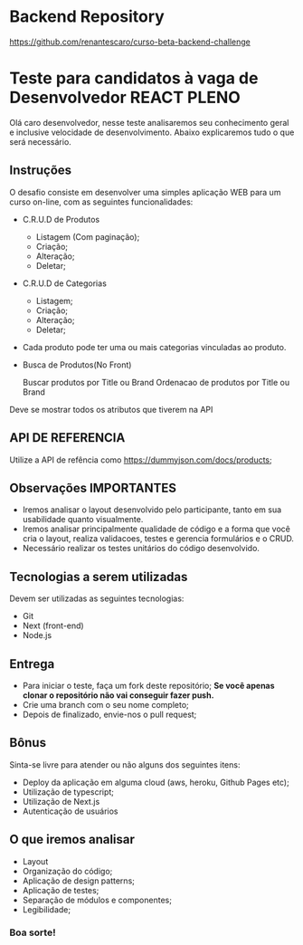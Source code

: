 # Backend Repository
https://github.com/renantescaro/curso-beta-backend-challenge


# Teste para candidatos à vaga de Desenvolvedor REACT PLENO

Olá caro desenvolvedor, nesse teste analisaremos seu conhecimento geral e inclusive velocidade de desenvolvimento. Abaixo explicaremos tudo o que será necessário.

## Instruções

O desafio consiste em desenvolver uma simples aplicação WEB para um curso on-line, com as seguintes funcionalidades:

- C.R.U.D de Produtos
  - Listagem (Com paginação);
  - Criação;
  - Alteração;
  - Deletar;

- C.R.U.D de Categorias
  - Listagem;
  - Criação;
  - Alteração;
  - Deletar;

- Cada produto pode ter uma ou mais categorias vinculadas ao produto.

- Busca de Produtos(No Front)

  Buscar produtos por Title ou Brand
  Ordenacao de produtos por Title ou Brand

Deve se mostrar todos os atributos que tiverem na API

## API DE REFERENCIA

Utilize a API de refência como https://dummyjson.com/docs/products;

## Observações IMPORTANTES

- Iremos analisar o layout desenvolvido pelo participante, tanto em sua usabilidade quanto visualmente.
- Iremos analisar principalmente qualidade de código e a forma que você cria o layout, realiza validacoes, testes e gerencia formulários e o CRUD.
- Necessário realizar os testes unitários do código desenvolvido.

## Tecnologias a serem utilizadas

Devem ser utilizadas as seguintes tecnologias:

- Git
- Next (front-end)
- Node.js

## Entrega

- Para iniciar o teste, faça um fork deste repositório; **Se você apenas clonar o repositório não vai conseguir fazer push.**
- Crie uma branch com o seu nome completo;
- Depois de finalizado, envie-nos o pull request;

## Bônus

Sinta-se livre para atender ou não alguns dos seguintes itens:
- Deploy da aplicação em alguma cloud (aws, heroku, Github Pages etc);
- Utilização de typescript;
- Utilização de Next.js
- Autenticação de usuários


## O que iremos analisar

- Layout
- Organização do código;
- Aplicação de design patterns;
- Aplicação de testes;
- Separação de módulos e componentes;
- Legibilidade;


### Boa sorte!
